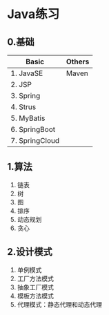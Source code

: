 # Java练习 #
## 0.基础  ##

Basic     |   Others |
----------|----------|
1. JavaSE |  Maven   |
2. JSP	   ||
3. Spring ||
4. Strus	||
5. MyBatis||
6. SpringBoot	||
7. SpringCloud	||

## 1.算法  ##
1. 链表
1. 树
1. 图
1. 排序
1. 动态规划
1. 贪心

## 2.设计模式 ##
1. 单例模式
1. 工厂方法模式
1. 抽象工厂模式
1. 模板方法模式
1. 代理模式：静态代理和动态代理
